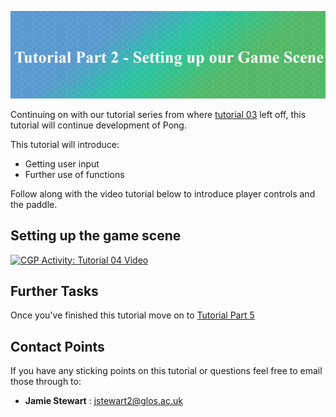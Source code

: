 ![Tasterheader](../IMG_ALL/tutorial_002/tutorial_header.png)

Continuing on with our tutorial series from where [tutorial 03](https://github.com/uniglos/CGP_Actvity/tree/master/tutorial_03) left off, this tutorial will continue development of Pong.

This tutorial will introduce: 
- Getting user input
- Further use of functions

Follow along with the video tutorial below to introduce player controls and the paddle.

## Setting up the game scene

[![CGP Activity: Tutorial 04 Video](http://img.youtube.com/vi/mSpxRrdeAhY/0.jpg)](http://www.youtube.com/watch?v=mSpxRrdeAhY)

## Further Tasks

Once you've finished this tutorial move on to [Tutorial Part 5](https://github.com/uniglos/CGP_Activity/tree/master/tutorial_05)


## Contact Points
If you have any sticking points on this tutorial or questions feel free to email those through to:

- **Jamie Stewart** : [jstewart2@glos.ac.uk](mailto:jstewart2@glos.ac.uk)